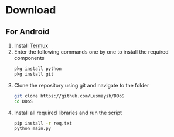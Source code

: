 # Download
## For Android
1. Install [Termux](https://play.google.com/store/apps/details?id=com.termux)
2. Enter the following commands one by one to install the required components
    ```bash
    pkg install python
    pkg install git
    ```
3. Clone the repository using git and navigate to the folder
    ```bash
    git clone https://github.com/Lusmaysh/DDoS
    cd DDoS
    ```
4. Install all required libraries and run the script
    ```bash
    pip install -r req.txt
    python main.py
    ```
